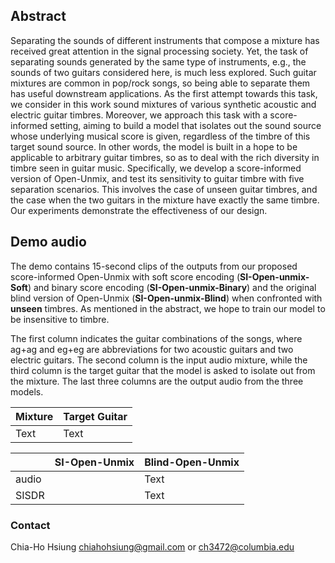 ## Abstract
Separating the sounds of different instruments that compose a mixture has received great attention in the signal processing society. Yet, the task of separating sounds generated by the same type of instruments, e.g., the sounds of two guitars considered here, is much less explored. Such guitar mixtures are common in pop/rock songs, so being able to separate them has useful downstream applications. As the first attempt towards this task, we consider in this work sound mixtures of various synthetic acoustic and electric guitar timbres. Moreover, we approach this task with a score-informed setting, aiming to build a model that isolates out the sound source whose underlying musical score is given, regardless of the timbre of this target sound source. In other words, the model is built in a hope to be applicable to arbitrary guitar timbres, so as to deal with the rich diversity in timbre seen in guitar music. Specifically, we develop a score-informed version of Open-Unmix, and test its sensitivity to guitar timbre with five separation scenarios. This involves the case of unseen guitar timbres, and the case when the two guitars in the mixture have exactly the same timbre. Our experiments demonstrate the effectiveness of our design.

## Demo audio
The demo contains 15-second clips of the outputs from our proposed score-informed Open-Unmix with soft score encoding (**SI-Open-unmix-Soft**) and binary score encoding (**SI-Open-unmix-Binary**) and the original blind version of Open-Unmix (**SI-Open-unmix-Blind**) when confronted with **unseen** timbres. As mentioned in the abstract, we hope to train our model to be insensitive to timbre.

The first column indicates the guitar combinations of the songs, where ag+ag and eg+eg are abbreviations for two acoustic guitars and two electric guitars. The second column is the input audio mixture, while the third column is the target guitar that the model is asked to isolate out from the mixture. The last three columns are the output audio from the three models.

| Mixture | Target Guitar |
| -------- | -------- |
| Text     | Text     |

|       | SI-Open-Unmix | Blind-Open-Unmix |
| ----- | --- | ------------- |
| audio |     | Text          |
| SISDR |     | Text          |



### Contact 
Chia-Ho Hsiung chiahohsiung@gmail.com or ch3472@columbia.edu
